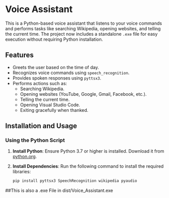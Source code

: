 # Voice Assistant

This is a Python-based voice assistant that listens to your voice commands and performs tasks like searching Wikipedia, opening websites, and telling the current time. The project now includes a standalone `.exe` file for easy execution without requiring Python installation.

## Features

- Greets the user based on the time of day.
- Recognizes voice commands using `speech_recognition`.
- Provides spoken responses using `pyttsx3`.
- Performs actions such as:
  - Searching Wikipedia.
  - Opening websites (YouTube, Google, Gmail, Facebook, etc.).
  - Telling the current time.
  - Opening Visual Studio Code.
  - Exiting gracefully when thanked.

## Installation and Usage

### Using the Python Script

1. **Install Python**: Ensure Python 3.7 or higher is installed. Download it from [python.org](https://www.python.org/downloads/).

2. **Install Dependencies**: Run the following command to install the required libraries:
   ```bash
   pip install pyttsx3 SpeechRecognition wikipedia pyaudio


##This is also a .exe File in dist/Voice_Assistant.exe
